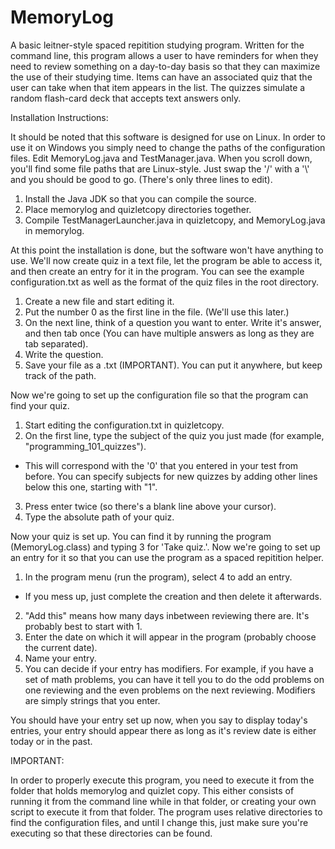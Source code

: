 # MemoryLog
A basic leitner-style spaced repitition studying program. Written for the command line, this program allows a user to have reminders for when they need to review something on a day-to-day basis so that they can maximize the use of their studying time. Items can have an associated quiz that the user can take when that item appears in the list. The quizzes simulate a random flash-card deck that accepts text answers only.
  
Installation Instructions:

It should be noted that this software is designed for use on Linux. In order to use it on Windows you simply need to change the paths of the configuration files. Edit MemoryLog.java and TestManager.java. When you scroll down, you'll find some file paths that are Linux-style. Just swap the '/' with a '\\' and you should be good to go. (There's only three lines to edit).

1. Install the Java JDK so that you can compile the source.
2. Place memorylog and quizletcopy directories together.
3. Compile TestManagerLauncher.java in quizletcopy, and MemoryLog.java in memorylog.

At this point the installation is done, but the software won't have anything to use. We'll now create quiz in a text file, let the program be able to access it, and then create an entry for it in the program. You can see the example configuration.txt as well as the format of the quiz files in the root directory.

1. Create a new file and start editing it.
2. Put the number 0 as the first line in the file. (We'll use this later.)
3. On the next line, think of a question you want to enter. Write it's answer, and then tab once (You can have multiple answers as long as they are tab separated).
4. Write the question.
5. Save your file as a .txt (IMPORTANT). You can put it anywhere, but keep track of the path.

Now we're going to set up the configuration file so that the program can find your quiz.

1. Start editing the configuration.txt in quizletcopy.
2. On the first line, type the subject of the quiz you just made (for example, "programming_101_quizzes"). 
  - This will correspond with the '0' that you entered in your test from before. You can specify subjects for new quizzes by adding other lines below this one, starting with "1". 
3. Press enter twice (so there's a blank line above your cursor).
4. Type the absolute path of your quiz.

Now your quiz is set up. You can find it by running the program (MemoryLog.class) and typing 3 for 'Take quiz.'. Now we're going to set up an entry for it so that you can use the program as a spaced repitition helper.

1. In the program menu (run the program), select 4 to add an entry.
  - If you mess up, just complete the creation and then delete it afterwards.
2. "Add this" means how many days inbetween reviewing there are. It's probably best to start with 1.
3. Enter the date on which it will appear in the program (probably choose the current date).
4. Name your entry.
5. You can decide if your entry has modifiers. For example, if you have a set of math problems, you can have it tell you to do the odd problems on one reviewing and the even problems on the next reviewing. Modifiers are simply strings that you enter.

You should have your entry set up now, when you say to display today's entries, your entry should appear there as long as it's review date is either today or in the past.

IMPORTANT:

In order to properly execute this program, you need to execute it from the folder that holds memorylog and quizlet copy. This either consists of running it from the command line while in that folder, or creating your own script to execute it from that folder. The program uses relative directories to find the configuration files, and until I change this, just make sure you're executing so that these directories can be found.
